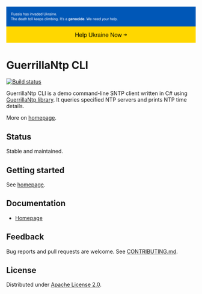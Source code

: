 <!--- Generated by scripts/configure.py --->
[![SWUbanner](https://raw.githubusercontent.com/vshymanskyy/StandWithUkraine/main/banner2-direct.svg)](https://github.com/vshymanskyy/StandWithUkraine/blob/main/docs/README.md)

# GuerrillaNtp CLI

[![Build status](https://github.com/robertvazan/guerrillantp-cli/workflows/build/badge.svg)](https://github.com/robertvazan/guerrillantp-cli/actions/workflows/build.yml)

GuerrillaNtp CLI is a demo command-line SNTP client written in C# using [GuerrillaNtp library](https://guerrillantp.machinezoo.com/).
It queries specified NTP servers and prints NTP time details.

More on [homepage](https://guerrillantp.machinezoo.com/cli).

## Status

Stable and maintained.

## Getting started

See [homepage](https://guerrillantp.machinezoo.com/cli).

## Documentation

* [Homepage](https://guerrillantp.machinezoo.com/cli)

## Feedback

Bug reports and pull requests are welcome. See [CONTRIBUTING.md](https://github.com/robertvazan/guerrillantp-cli/blob/master/CONTRIBUTING.md).

## License

Distributed under [Apache License 2.0](https://github.com/robertvazan/guerrillantp-cli/blob/master/LICENSE).
